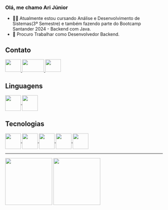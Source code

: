 ### Olá, me chamo Ari Júnior

* 👨‍🎓 Atualmente estou cursando Análise e Desenvolvimento de Sistemas(3º Semestre) e também fazendo parte do Bootcamp Santander 2024 - Backend com Java.
* 💼 Procuro Trabalhar como Desenvolvedor Backend. 

## Contato
<div>
<a href="https://www.linkedin.com/in/arijunior09/">
 <img src="https://cdn-icons-png.flaticon.com/256/174/174857.png" aling="center" height="40" width="50">
</a>
<a href="mailto: arioliveirajuniorjose@gmail.com">
 <img src="https://logosmarcas.net/wp-content/uploads/2020/11/Gmail-Logo-650x366.png" aling="center" height="40" width="70">
</a>
<a href="https://www.instagram.com/arijunior09">
 <img src="https://brunopalmahidroponia.com.br/wp-content/uploads/2020/07/logo-instagram-png-fundo-transparente.png" aling="center" height="40" width="50">
</a>
</div>

## Linguagens

<div>
<a href="https://www.java.com/pt-BR/">
 <img src="https://cdn.jsdelivr.net/gh/devicons/devicon/icons/java/java-original.svg" align="center" heigth="40" width="50">
 </a>

 <a href="https://www.python.org/">
 <img src="https://cdn.jsdelivr.net/gh/devicons/devicon/icons/python/python-original.svg" align="center" heigth="40" width="50">
 </a>
 </div>

 ## Tecnologias

<div>
<a href="https://git-scm.com/">
 <img src="https://git-scm.com/images/logos/downloads/Git-Icon-1788C.png" align="center" heigth="40" width="50">
 </a>

<a href="https://www.postgresql.org/">
 <img src="https://upload.wikimedia.org/wikipedia/commons/thumb/2/29/Postgresql_elephant.svg/1200px-Postgresql_elephant.svg.png" align="center" heigth="40" width="50">
 </a>

<a href="https://code.visualstudio.com/">
 <img src="https://upload.wikimedia.org/wikipedia/commons/thumb/9/9a/Visual_Studio_Code_1.35_icon.svg/2048px-Visual_Studio_Code_1.35_icon.svg.png" align="center" heigth="40" width="50">
 </a>

 <a href="https://eclipseide.org/">
 <img src="https://c1.klipartz.com/pngpicture/432/970/sticker-png-google-logo-eclipse-integrated-development-environment-eclipse-foundation-plugin-myeclipse-apache-maven-eclipse-modeling-framework-thumbnail.png" align="center" heigth="40" width="50">
 </a>

  <a href="https://www.jetbrains.com/pt-br/idea/">
 <img src="https://yt3.googleusercontent.com/lcAhRT3Zh267eu9KASLxG4bK3thBf4PyEjjhH0Ig7K289N5EG8Ws18aLh3bjC9U7lblvn-A3TQ=s900-c-k-c0x00ffffff-no-rj" align="center" heigth="40" width="50">
 </a>
 </div>

 ---

 <div>
<img height="150em" src="https://github-readme-stats.vercel.app/api?username=AriJunior09&theme=shadow_blue&show_icons=true)"/>


<img height="150em" src="https://github-readme-stats.vercel.app/api/top-langs/?username=AriJunior09&layout=compact&theme=shadow_blue">
</div>
          

